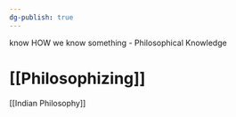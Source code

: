 ```yaml
---
dg-publish: true
---
```


know HOW we know something - Philosophical Knowledge 

# [[Philosophizing]]

[[Indian Philosophy]]
